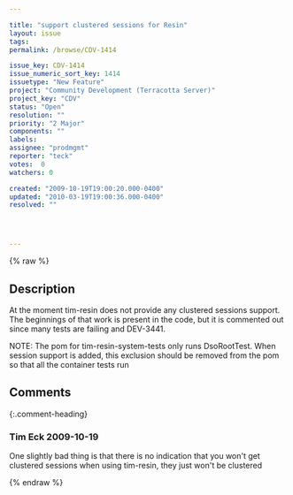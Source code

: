 ```yaml
---

title: "support clustered sessions for Resin"
layout: issue
tags: 
permalink: /browse/CDV-1414

issue_key: CDV-1414
issue_numeric_sort_key: 1414
issuetype: "New Feature"
project: "Community Development (Terracotta Server)"
project_key: "CDV"
status: "Open"
resolution: ""
priority: "2 Major"
components: ""
labels: 
assignee: "prodmgmt"
reporter: "teck"
votes:  0
watchers: 0

created: "2009-10-19T19:00:20.000-0400"
updated: "2010-03-19T19:00:36.000-0400"
resolved: ""




---
```


{% raw %}

## Description

<div markdown="1" class="description">

At the moment tim-resin does not provide any clustered sessions support. The beginnings of that work is present in the code, but it is commented out since many tests are failing and DEV-3441. 

NOTE: The pom for tim-resin-system-tests only runs DsoRootTest. When session support is added, this exclusion should be removed from the pom so that all the container tests run

</div>

## Comments


{:.comment-heading}
### **Tim Eck** <span class="date">2009-10-19</span>

<div markdown="1" class="comment">

One slightly bad thing is that there is no indication that you won't get clustered sessions when using tim-resin, they just won't be clustered

</div>



{% endraw %}
